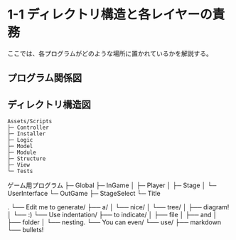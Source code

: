 # 1-1 ディレクトリ構造と各レイヤーの責務

ここでは、各プログラムがどのような場所に置かれているかを解説する。

## プログラム関係図



## ディレクトリ構造図

```
Assets/Scripts
├─ Controller
├─ Installer
├─ Logic
├─ Model
├─ Module
├─ Structure
├─ View
└─ Tests
```
ゲーム用プログラム
├─ Global
├─ InGame
│   ├─ Player
│   ├─ Stage
│   └─ UserInterface
└─ OutGame
├─ StageSelect
└─ Title


.
└── Edit me to generate/
├── a/
│   └── nice/
│       └── tree/
│           ├── diagram!
│           └── :)
└── Use indentation/
├── to indicate/
│   ├── file
│   ├── and
│   ├── folder
│   └── nesting.
└── You can even/
└── use/
├── markdown
└── bullets!
